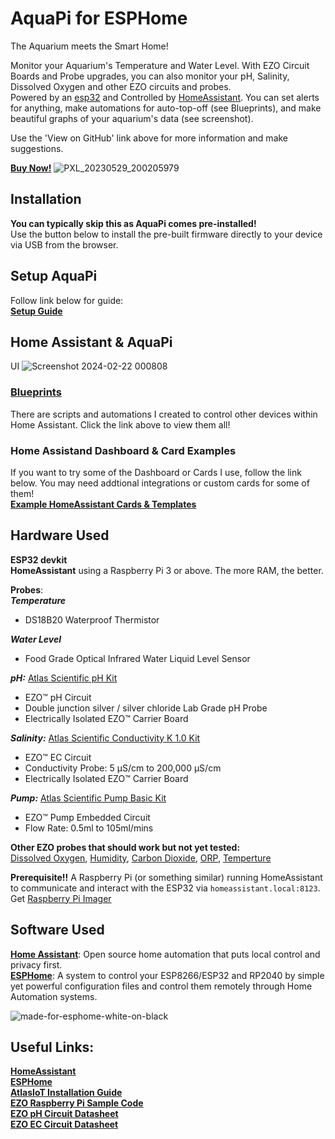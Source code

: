 # AquaPi for ESPHome

The Aquarium meets the Smart Home!  

Monitor your Aquarium's Temperature and Water Level. With EZO Circuit Boards and Probe upgrades, you can also monitor your pH, Salinity, Dissolved Oxygen and other EZO circuits and probes.  
Powered by an [esp32](https://esphome.io/) and Controlled by [HomeAssistant](https://www.home-assistant.io/installation/). You can set alerts for anything, make automations for auto-top-off (see Blueprints), and make beautiful graphs of your aquarium's data (see screenshot).  

Use the 'View on GitHub' link above for more information and make suggestions.  

**[Buy Now!](https://www.capitalcityaquatics.com/store/p/aquapi)**
![PXL_20230529_200205979](https://github.com/TheRealFalseReality/aquapi/assets/106857076/1ebcddb2-d481-48f0-9136-ca698cbe1889)

## Installation
**You can typically skip this as AquaPi comes pre-installed!**  
Use the button below to install the pre-built firmware directly to your device via USB from the browser.

<esp-web-install-button manifest="./manifest.json"></esp-web-install-button>

<script type="module" src="https://unpkg.com/esp-web-tools@9.1.0/dist/web/install-button.js?module"></script>

## Setup AquaPi
Follow link below for guide:  
<a href="https://github.com/TheRealFalseReality/aquapi/wiki/Setup-AquaPi" target="_blank"><b>Setup Guide</b></a>

## Home Assistant & AquaPi
UI
![Screenshot 2024-02-22 000808](https://github.com/TheRealFalseReality/aquapi/assets/106857076/e985df09-6e08-474d-aa9c-b4e803a5c20c)

### [Blueprints](https://github.com/TheRealFalseReality/aquapi/wiki/Blueprints)
There are scripts and automations I created to control other devices within Home Assistant. Click the link above to view them all!

### Home Assistand Dashboard & Card Examples
If you want to try some of the Dashboard or Cards I use, follow the link below. You may need addtional integrations or custom cards for some of them!  
<a href="https://github.com/TheRealFalseReality/aquapi/tree/main/Example%20HomeAssistant%20Cards%20%26%20Templates" target="_blank"><b>Example HomeAssistant Cards & Templates</b></a>

## Hardware Used
**ESP32 devkit**   
**HomeAssistant** using a Raspberry Pi 3 or above. The more RAM, the better.  

**Probes**:  
***Temperature*** 
  - DS18B20 Waterproof Thermistor  
  
***Water Level*** 
  - Food Grade Optical Infrared Water Liquid Level Sensor  
  
***pH:*** [Atlas Scientific pH Kit](https://atlas-scientific.com/kits/ph-kit/)  
  - EZO™ pH Circuit  
  - Double junction silver / silver chloride Lab Grade pH Probe
  - Electrically Isolated EZO™ Carrier Board

***Salinity:*** [Atlas Scientific Conductivity K 1.0 Kit](https://atlas-scientific.com/kits/conductivity-k-1-0-kit/)  
  - EZO™ EC Circuit  
  - Conductivity Probe: 5 µS/cm to 200,000 µS/cm
  - Electrically Isolated EZO™ Carrier Board

***Pump:*** [Atlas Scientific Pump Basic Kit](https://atlas-scientific.com/kits/ezo-pmp-kit/)  
  - EZO™ Pump Embedded Circuit  
  - Flow Rate: 0.5ml to 105ml/mins

**Other EZO probes that should work but not yet tested:**  
[Dissolved Oxygen](https://atlas-scientific.com/kits/dissolved-oxygen-kit/), [Humidity](https://atlas-scientific.com/probes/humidity-probe/), 
[Carbon Dioxide](https://atlas-scientific.com/probes/co2-sensor/), 
[ORP](https://atlas-scientific.com/kits/orp-kit/),
[Temperture](https://atlas-scientific.com/kits/inline-temperature-kit/)

**Prerequisite!!** A Raspberry Pi (or something similar) running HomeAssistant to communicate and interact with the ESP32 via `homeassistant.local:8123`.
Get [Raspberry Pi Imager](https://www.raspberrypi.com/software/)

## Software Used  
[**Home Assistant**](https://www.home-assistant.io/): Open source home automation that puts local control and privacy first.   
[**ESPHome**](https://esphome.io/): A system to control your ESP8266/ESP32 and RP2040 by simple yet powerful configuration files and control them remotely through Home Automation systems.

![made-for-esphome-white-on-black](https://github.com/TheRealFalseReality/aquapi/assets/106857076/c68b7da3-17c9-43bf-b8c7-f44acf63eb28)

## Useful Links:

[**HomeAssistant**](https://www.home-assistant.io/installation/)  
[**ESPHome**](https://esphome.io/)  
[**AtlasIoT Installation Guide**](https://files.atlas-scientific.com/How-to-install-Atlas-iot-software.pdf)  
[**EZO Raspberry Pi Sample Code**](https://files.atlas-scientific.com/pi_sample_code.pdf)   
[**EZO pH Circuit Datasheet**](https://files.atlas-scientific.com/pH_EZO_Datasheet.pdf)  
[**EZO EC Circuit Datasheet**](https://files.atlas-scientific.com/EC_EZO_Datasheet.pdf)  
